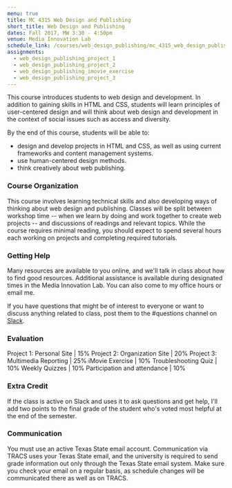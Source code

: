 ```yaml
---
menu: true
title: MC 4315 Web Design and Publishing
short_title: Web Design and Publishing
dates: Fall 2017, MW 3:30 - 4:50pm
venue: Media Innovation Lab
schedule_link: /courses/web_design_publishing/mc_4315_web_design_publishing_schedule_fall2017.html
assignments:
  - web_design_publishing_project_1
  - web_design_publishing_project_2
  - web_design_publishing_imovie_exercise
  - web_design_publishing_project_3
---
```


This course introduces students to web design and development. In addition to gaining skills in HTML and CSS, students will learn principles of user-centered design and will think about web design and development in the context of social issues such as access and diversity.

By the end of this course, students will be able to:

- design and develop projects in HTML and CSS, as well as using current frameworks and content management systems.
- use human-centered design methods.
- think creatively about web publishing.

### Course Organization

This course involves learning technical skills and also developing ways of thinking about web design and publishing. Classes will be split between workshop time -- when we learn by doing and work together to create web projects -- and discussions of readings and relevant topics. While the course requires minimal reading, you should expect to spend several hours each working on projects and completing required tutorials.

### Getting Help

Many resources are available to you online, and we'll talk in class about how to find good resources. Additional assistance is available during designated times in the Media Innovation Lab. You can also come to my office hours or email me.

If you have questions that might be of interest to everyone or want to discuss anything related to class, post them to the #questions channel on  [Slack](https://mc4317fall2017.slack.com).

### Evaluation

Project 1: Personal Site | 15%
Project 2: Organization Site | 20%
Project 3: Multimedia Reporting | 25%
iMovie Exercise | 10%
Troubleshooting Quiz | 10%
Weekly Quizzes | 10%
Participation and attendance | 10%

### Extra Credit

If the class is active on Slack and uses it to ask questions and get help, I'll add two points to the final grade of the student who's voted most helpful at the end of the semester.

### Communication

You must use an active Texas State email account. Communication via TRACS uses your Texas State email, and the university is required to send grade information out only through the Texas State email system. Make sure you check your email on a regular basis, as schedule changes will be communicated there as well as on TRACS.
